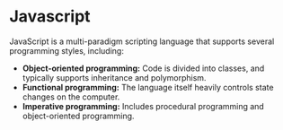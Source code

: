 # Javascript

JavaScript is a multi-paradigm scripting language that supports several programming styles, including:

-   **Object-oriented programming:** Code is divided into classes, and typically supports inheritance and polymorphism.
-   **Functional programming:** The language itself heavily controls state changes on the computer.
-   **Imperative programming:** Includes procedural programming and object-oriented programming.

